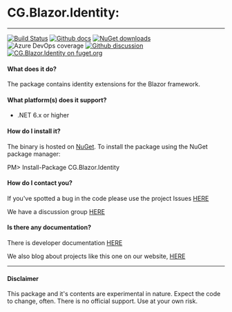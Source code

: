 # CG.Blazor.Identity: 

---
[![Build Status](https://dev.azure.com/codegator/CG.Blazor.Identity/_apis/build/status/CodeGator.CG.Blazor.Identity?branchName=main)](https://dev.azure.com/codegator/CG.Blazor.Identity/_build/latest?definitionId=85&branchName=main)
[![Github docs](https://img.shields.io/static/v1?label=Documentation&message=online&color=blue)](https://codegator.github.io/CG.Blazor.Identity/index.html)
[![NuGet downloads](https://img.shields.io/nuget/dt/CG.Blazor.Identity.svg?style=flat)](https://nuget.org/packages/CG.Blazor.Identity)
![Azure DevOps coverage](https://img.shields.io/azure-devops/coverage/codegator/CG.Blazor.Identity/85)
[![Github discussion](https://img.shields.io/badge/Discussion-online-blue)](https://github.com/CodeGator/CG.Blazor.Identity/discussions)
[![CG.Blazor.Identity on fuget.org](https://www.fuget.org/packages/CG.Blazor.Identity/badge.svg)](https://www.fuget.org/packages/CG.Blazor.Identity)

#### What does it do?
The package contains identity extensions for the Blazor framework.

#### What platform(s) does it support?
* .NET 6.x or higher

#### How do I install it?
The binary is hosted on [NuGet](https://www.nuget.org/packages/CG.Blazor.Identity). To install the package using the NuGet package manager:

PM> Install-Package CG.Blazor.Identity

#### How do I contact you?
If you've spotted a bug in the code please use the project Issues [HERE](https://github.com/CodeGator/CG.Blazor.Identity/issues)

We have a discussion group [HERE](https://github.com/CodeGator/CG.Blazor.Identity/discussions)

#### Is there any documentation?
There is developer documentation [HERE](https://codegator.github.io/CG.Blazor.Identity/)


We also blog about projects like this one on our website, [HERE](http://www.codegator.com)

---
#### Disclaimer
This package and it's contents are experimental in nature. Expect the code to change, often. There is no official support. Use at your own risk.


